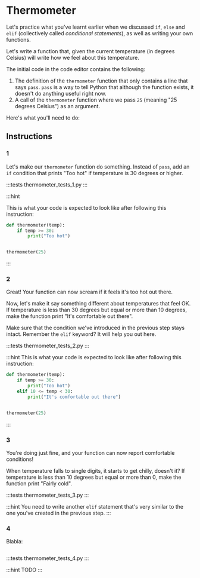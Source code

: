 # Thermometer

Let's practice what you've learnt earlier when we discussed `if`, `else` and `elif` (collectively called _conditional statements_), as well as writing your own functions.

Let's write a function that, given the current temperature (in degrees Celsius) will write how we feel about this temperature.

The initial code in the code editor contains the following:

1. The definition of the `thermometer` function that only contains a line that says `pass`. `pass` is a way to tell Python that although the function exists, it doesn't do anything useful right now.
2. A call of the `thermometer` function where we pass `25` (meaning "25 degrees Celsius") as an argument.

Here's what you'll need to do:

## Instructions

### 1
Let's make our `thermometer` function do something. Instead of `pass`, add an `if` condition that prints "Too hot" if temperature is 30 degrees or higher.

:::tests
thermometer_tests_1.py
:::

:::hint

This is what your code is expected to look like after following this instruction:

```python
def thermometer(temp):
    if temp >= 30:
        print("Too hot")


thermometer(25)
```
:::


### 2
Great! Your function can now scream if it feels it's too hot out there.

Now, let's make it say something different about temperatures that feel OK. If temperature is less than 30 degrees but equal or more than 10 degrees, make the function print "It's comfortable out there".

Make sure that the condition we've introduced in the previous step stays intact. Remember the `elif` keyword? It will help you out here.

:::tests
thermometer_tests_2.py
:::

:::hint
This is what your code is expected to look like after following this instruction:

```python
def thermometer(temp):
    if temp >= 30:
        print("Too hot")
    elif 10 <= temp < 30:
        print("It's comfortable out there")


thermometer(25)
```
:::

### 3
You're doing just fine, and your function can now report comfortable conditions!

When temperature falls to single digits, it starts to get chilly, doesn't it? If temperature is less than 10 degrees but equal or more than 0, make the function print "Fairly cold".

:::tests
thermometer_tests_3.py
:::

:::hint
You need to write another `elif` statement that's very similar to the one you've created in the previous step.
:::

### 4
Blabla:

```python
```

:::tests
thermometer_tests_4.py
:::

:::hint
TODO
:::

